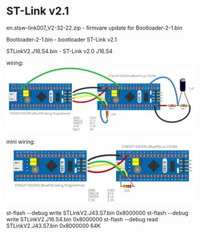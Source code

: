 # ST-Link v2.1

en.stsw-link007_V2-32-22.zip - firmvare update for Bootloader-2-1.bin

Bootloader-2-1.bin           - bootloader ST-Link v2.1

STLinkV2.J16.S4.bin          - ST-Link v2.0 J16.S4

wiring:
![plot](./BluePill_as_Stlink.png)

mini wiring:
![plot](./BluePill_as_StlinkMini.png)

st-flash --debug write STLinkV2.J43.S7.bin 0x8000000
st-flash --debug write STLinkV2.J16.S4.bin 0x8000000
st-flash --debug read STLinkV2.J43.S7.bin 0x8000000 64K

